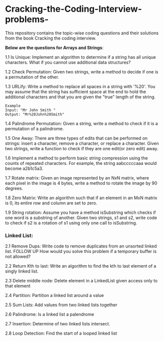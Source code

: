 # Cracking-the-Coding-Interview-problems-
This repository contains the topic-wise coding questions and their solutions from the book Cracking the coding interview.

**Below are the questions for Arrays and Strings**:

1.1 Is Unique: Implement an algorithm to determine if a string has all unique characters. What if you cannot use additional data structures?

1.2 Check Permutation: Given two strings, write a method to decide if one is a permutation of the other.

1.3 URLify: Write a method to replace all spaces in a string with '%20'. You may assume that the string has sufficient space at the end to hold the additional
    characters and that you are given the "true" length of the string.
    
    Example
    Input: "Mr John Smith "
    Output: "Mr%20John%20Smith"
    
1.4 Palindrome Permutation: Given a string, write a method to check if it is a permutation of a palindrome.

1.5 One Away: There are three types of edits that can be performed on strings: insert a character, remove a character, or replace a character. Given two strings, 
    write a function to check if they are one edit(or zero edit) away.
    
1.6 Implement a method to perform basic string compression using the counts of repeated characters. For example, the string aabcccccaaa would become a2b1c5a3.

1.7 Rotate matrix: Given an image represented by an NxN matrix, where each pixel in the image is 4 bytes, write a method to rotate the image by 90 degrees.

1.8 Zero Matrix: Write an algorithm such that if an element in an MxN matrix is 0, its entire row and column are set to zero.

1.9 String rotation: Assume you have a method isSubstring which checks if one word is a substring of another. Given two strings, s1 and s2, write code to check if s2 is a rotation of s1 using only one call to isSubstring.

### Linked List:

2.1 Remove Dups: Write code to remove duplicates from an unsorted linked list.
    FOLLOW UP
    How would you solve this problem if a temporary buffer is not allowed?
    
2.2 Return Kth to last: Write an algorithm to find the kth to last element of a singly linked list.

2.3 Delete middle node: Delete element in a LinkedList given access only to that element

2.4 Partition: Partition a linked list around a value

2.5 Sum Lists: Add values from two linked lists together

2.6 Palindrome: Is a linked list a palendrome

2.7 Insertion: Determine of two linked lists intersect.

2.8 Loop Detection: Find the start of a looped linked list
